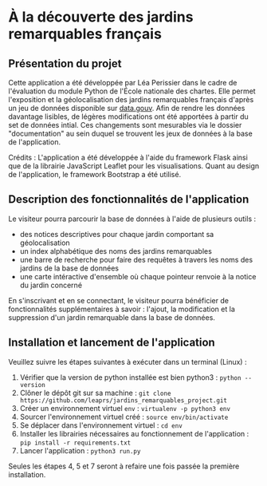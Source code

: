 # À la découverte des jardins remarquables français

## Présentation du projet

Cette application a été développée par Léa Perissier dans le cadre de l'évaluation du module Python de l'École nationale des chartes. Elle permet l'exposition et la géolocalisation des jardins remarquables français d'après un jeu de données disponible sur [data.gouv](https://www.data.gouv.fr/fr/datasets/liste-des-jardins-remarquables/). 
Afin de rendre les données davantage lisibles, de légères modifications ont été apportées à partir du set de données intial. Ces changements sont mesurables via le dossier "documentation" au sein duquel se trouvent les jeux de données à la base de l'application.

Crédits : L'application a été développée à l'aide du framework Flask ainsi que de la librairie JavaScript Leaflet pour les visualisations. Quant au design de l'application, le framework Bootstrap a été utilisé.

## Description des fonctionnalités de l'application

Le visiteur pourra parcourir la base de données à l'aide de plusieurs outils :
- des notices descriptives pour chaque jardin comportant sa géolocalisation
- un index alphabétique des noms des jardins remarquables
- une barre de recherche pour faire des requêtes à travers les noms des jardins de la base de données
- une carte intéractive d'ensemble où chaque pointeur renvoie à la notice du jardin concerné

En s'inscrivant et en se connectant, le visiteur pourra bénéficier de fonctionnalités supplémentaires à savoir : l'ajout, la modification et la suppression d'un jardin remarquable dans la base de données.

## Installation et lancement de l'application

Veuillez suivre les étapes suivantes à exécuter dans un terminal (Linux) :

1. Vérifier que la version de python installée est bien python3 : ``` python --version ```
2. Clôner le dépôt git sur sa machine : ``` git clone https://github.com/leaprs/jardins_remarquables_project.git ``` 
3. Créer un environnement virtuel ``` env ``` : ``` virtualenv -p python3 env ```
4. Sourcer l'environnement virtuel créé : ``` source env/bin/activate ```
5. Se déplacer dans l'environnement virtuel : ``` cd env ```
6. Installer les librairies nécessaires au fonctionnement de l'application : ``` pip install -r requirements.txt ```
7. Lancer l'application : ``` python3 run.py ```

Seules les étapes 4, 5 et 7 seront à refaire une fois passée la première installation.
